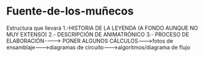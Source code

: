# Fuente-de-los-muñecos
Estructura que llevará
1.-HISTORIA DE LA LEYENDA (A FONDO AUNQUE NO MUY EXTENSO)
2.- DESCRIPCIÓN DE ANIMATRÓNICO
3.- PROCESO DE ELABORACIÓN----> PONER ALGUNOS CÁLCULOS--->fotos de ensamblaje--->diagramas de circuito--->algoritmos/diagrama de flujo
